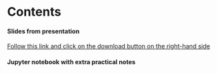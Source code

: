 # Contents

#### Slides from presentation

[Follow this link and click on the download button on the right-hand side](https://github.com/NHS-South-Central-and-West/intro-to-object-oriented-programming/blob/main/_site/introduction_to_oop.html)

#### Jupyter notebook with extra practical notes

